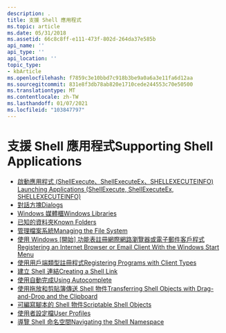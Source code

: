 ```yaml
---
description: .
title: 支援 Shell 應用程式
ms.topic: article
ms.date: 05/31/2018
ms.assetid: 66c8c8ff-e111-473f-802d-264da37e585b
api_name: ''
api_type: ''
api_location: ''
topic_type:
- kbArticle
ms.openlocfilehash: f7859c3e10bbd7c918b3be9a0a6a3e11fa6d12aa
ms.sourcegitcommit: 831e8f3db78ab820e1710cede244553c70e50500
ms.translationtype: MT
ms.contentlocale: zh-TW
ms.lasthandoff: 01/07/2021
ms.locfileid: "103847797"
---
```

# <a name="supporting-shell-applications"></a><span data-ttu-id="0b78c-103">支援 Shell 應用程式</span><span class="sxs-lookup"><span data-stu-id="0b78c-103">Supporting Shell Applications</span></span>

-   [<span data-ttu-id="0b78c-104">啟動應用程式 (ShellExecute、ShellExecuteEx、SHELLEXECUTEINFO) </span><span class="sxs-lookup"><span data-stu-id="0b78c-104">Launching Applications (ShellExecute, ShellExecuteEx, SHELLEXECUTEINFO)</span></span>](launch.md)
-   [<span data-ttu-id="0b78c-105">對話方塊</span><span class="sxs-lookup"><span data-stu-id="0b78c-105">Dialogs</span></span>](dialogs-bumper.md)
-   [<span data-ttu-id="0b78c-106">Windows 媒體櫃</span><span class="sxs-lookup"><span data-stu-id="0b78c-106">Windows Libraries</span></span>](library-ovw.md)
-   [<span data-ttu-id="0b78c-107">已知的資料夾</span><span class="sxs-lookup"><span data-stu-id="0b78c-107">Known Folders</span></span>](known-folders.md)
-   [<span data-ttu-id="0b78c-108">管理檔案系統</span><span class="sxs-lookup"><span data-stu-id="0b78c-108">Managing the File System</span></span>](manage.md)
-   <span data-ttu-id="0b78c-109">[使用 Windows [開始] 功能表註冊網際網路瀏覽器或電子郵件客戶程式](start-menu-reg.md)</span><span class="sxs-lookup"><span data-stu-id="0b78c-109">[Registering an Internet Browser or Email Client With the Windows Start Menu](start-menu-reg.md)</span></span>
-   [<span data-ttu-id="0b78c-110">使用用戶端類型註冊程式</span><span class="sxs-lookup"><span data-stu-id="0b78c-110">Registering Programs with Client Types</span></span>](reg-middleware-apps.md)
-   [<span data-ttu-id="0b78c-111">建立 Shell 連結</span><span class="sxs-lookup"><span data-stu-id="0b78c-111">Creating a Shell Link</span></span>](./links.md)
-   [<span data-ttu-id="0b78c-112">使用自動完成</span><span class="sxs-lookup"><span data-stu-id="0b78c-112">Using Autocomplete</span></span>](ac-ovw.md)
-   [<span data-ttu-id="0b78c-113">使用拖放和剪貼簿傳送 Shell 物件</span><span class="sxs-lookup"><span data-stu-id="0b78c-113">Transferring Shell Objects with Drag-and-Drop and the Clipboard</span></span>](dragdrop.md)
-   [<span data-ttu-id="0b78c-114">可編寫腳本的 Shell 物件</span><span class="sxs-lookup"><span data-stu-id="0b78c-114">Scriptable Shell Objects</span></span>](scriptable-shell-objects-roadmap.md)
-   [<span data-ttu-id="0b78c-115">使用者設定檔</span><span class="sxs-lookup"><span data-stu-id="0b78c-115">User Profiles</span></span>](user-profiles.md)
-   [<span data-ttu-id="0b78c-116">導覽 Shell 命名空間</span><span class="sxs-lookup"><span data-stu-id="0b78c-116">Navigating the Shell Namespace</span></span>](navigating-the-shell-namespace-bumper.md)

 

 
